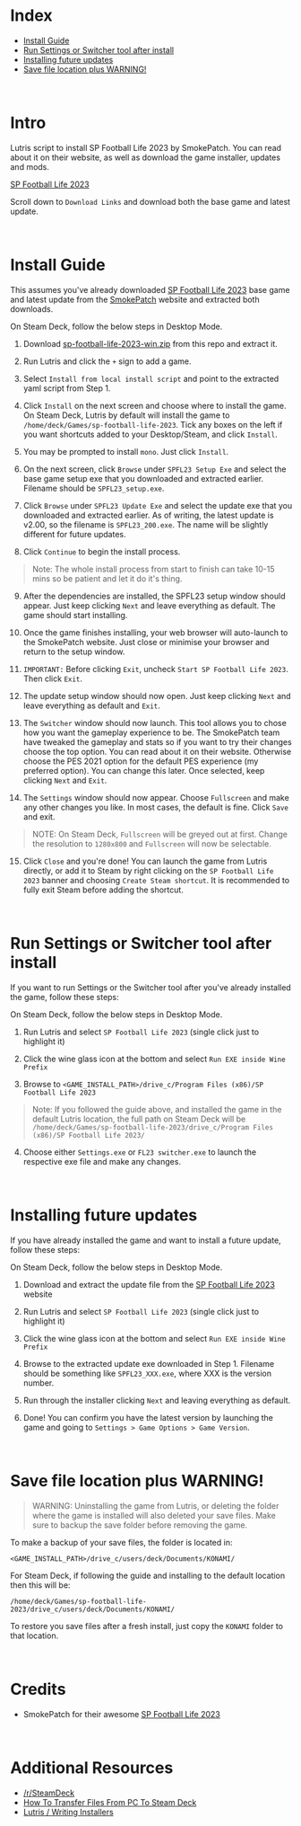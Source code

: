 
# Index 
- [Install Guide](#install-guide)
- [Run Settings or Switcher tool after install](#run-settings-or-switcher-tool-after-install)
- [Installing future updates](#installing-future-updates)
- [Save file location plus WARNING!](#save-file-location-plus-warning)

<br>

# Intro 
Lutris script to install SP Football Life 2023 by SmokePatch. You can read about it on their website, as well as download the game installer, updates and mods.

[SP Football Life 2023](https://www.pessmokepatch.com/2022/10/spfl23.htm)

Scroll down to `Download Links` and download both the base game and latest update.

<br>


# Install Guide

This assumes you've already downloaded [SP Football Life 2023](https://www.pessmokepatch.com/2022/10/spfl23.htm) base game and latest update from the [SmokePatch](https://www.pessmokepatch.com/2022/10/spfl23.html) website and extracted both downloads.

On Steam Deck, follow the below steps in Desktop Mode.

1. Download [sp-football-life-2023-win.zip](https://github.com/eskay993/gamefiles/raw/main/sp-football-life-2023/sp-football-life-2023-win.zip) from this repo and extract it.

2. Run Lutris and click the `+` sign to add a game.

3. Select `Install from local install script` and point to the extracted yaml script from Step 1.

4. Click `Install` on the next screen and choose where to install the game. On Steam Deck, Lutris by default will install the game to `/home/deck/Games/sp-football-life-2023`. Tick any boxes on the left if you want shortcuts added to your Desktop/Steam, and click `Install`.

5. You may be prompted to install `mono`. Just click `Install`.

6. On the next screen, click `Browse` under `SPFL23 Setup Exe` and select the base game setup exe that you downloaded and extracted earlier. Filename should be `SPFL23_setup.exe`.

7. Click `Browse` under `SPFL23 Update Exe` and select the update exe that you downloaded and extracted earlier. As of writing, the latest update is v2.00, so the filename is `SPFL23_200.exe`. The name will be slightly different for future updates.

8. Click `Continue` to begin the install process. 

>Note: The whole install process from start to finish can take 10-15 mins so be patient and let it do it's thing.

9. After the dependencies are installed, the SPFL23 setup window should appear. Just keep clicking `Next` and leave everything as default. The game should start installing.

10. Once the game finishes installing, your web browser will auto-launch to the SmokePatch website. Just close or minimise your browser and return to the setup window.

11. ```IMPORTANT:``` Before clicking `Exit`, uncheck `Start SP Football Life 2023`. Then click `Exit`.

12. The update setup window should now open. Just keep clicking `Next` and leave everything as default and `Exit`.

13. The `Switcher` window should now launch. This tool allows you to chose how you want the gameplay experience to be. The SmokePatch team have tweaked the gameplay and stats so if you want to try their changes choose the top option. You can read about it on their website. Otherwise choose the PES 2021 option for the default PES experience (my preferred option). You can change this later. Once selected, keep clicking `Next` and `Exit`.

14. The `Settings` window should now appear. Choose `Fullscreen` and make any other changes you like. In most cases, the default is fine. Click `Save` and exit.

> NOTE: On Steam Deck, `Fullscreen` will be greyed out at first. Change the resolution to `1280x800` and `Fullscreen` will now be selectable.

15. Click `Close` and you're done! You can launch the game from Lutris directly, or add it to Steam by right clicking on the `SP Football Life 2023` banner and choosing `Create Steam shortcut`. It is recommended to fully exit Steam before adding the shortcut.

<br>

# Run Settings or Switcher tool after install
If you want to run Settings or the Switcher tool after you've already installed the game, follow these steps:

On Steam Deck, follow the below steps in Desktop Mode.

1. Run Lutris and select `SP Football Life 2023` (single click just to highlight it)

2. Click the wine glass icon at the bottom and select `Run EXE inside Wine Prefix`

3. Browse to `<GAME_INSTALL_PATH>/drive_c/Program Files (x86)/SP Football Life 2023`

> Note: If you followed the guide above, and installed the game in the default Lutris location, the full path on Steam Deck will be `/home/deck/Games/sp-football-life-2023/drive_c/Program Files (x86)/SP Football Life 2023/`

4. Choose either `Settings.exe` or `FL23 switcher.exe` to launch the respective exe file and make any changes.

<br>

# Installing future updates

If you have already installed the game and want to install a future update, follow these steps:


On Steam Deck, follow the below steps in Desktop Mode.

1. Download and extract the update file from the [SP Football Life 2023](https://www.pessmokepatch.com/2022/10/spfl23.htm) website
1. Run Lutris and select `SP Football Life 2023` (single click just to highlight it)

2. Click the wine glass icon at the bottom and select `Run EXE inside Wine Prefix`

3. Browse to the extracted update exe downloaded in Step 1. Filename should be something like `SPFL23_XXX.exe`, where XXX is the version number.

4. Run through the installer clicking `Next` and leaving everything as default. 

5. Done! You can confirm you have the latest version by launching the game and going to `Settings > Game Options > Game Version`.

<br>

# Save file location plus WARNING!

> WARNING: Uninstalling the game from Lutris, or deleting the folder where the game is installed will also deleted your save files. Make sure to backup the save folder before removing the game.

To make a backup of your save files, the folder is located in:

`<GAME_INSTALL_PATH>/drive_c/users/deck/Documents/KONAMI/`

For Steam Deck, if following the guide and installing to the default location then this will be:

`/home/deck/Games/sp-football-life-2023/drive_c/users/deck/Documents/KONAMI/`

To restore you save files after a fresh install, just copy the `KONAMI` folder to that location.

<br>

# Credits
-  SmokePatch for their awesome [SP Football Life 2023](https://www.pessmokepatch.com/2022/10/spfl23.htm)

<br>

# Additional Resources

- [/r/SteamDeck](https://www.reddit.com/r/SteamDeck/)
- [How To Transfer Files From PC To Steam Deck](https://gamerant.com/how-transfer-files-pc-steam-deck/)
- [Lutris / Writing Installers](https://github.com/lutris/lutris/blob/master/docs/installers.rst)
